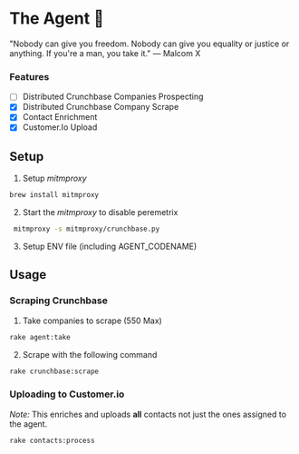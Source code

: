 # The Agent 🥷
"Nobody can give you freedom. Nobody can give you equality or justice or anything. If you're a man, you take it." — Malcom X

### Features
- [ ] Distributed Crunchbase Companies Prospecting
- [x] Distributed Crunchbase Company Scrape
- [x] Contact Enrichment
- [x] Customer.Io Upload

## Setup
1. Setup _mitmproxy_

```bash
brew install mitmproxy
```

2. Start the _mitmproxy_ to disable peremetrix
 
```bash
 mitmproxy -s mitmproxy/crunchbase.py  
```

3. Setup ENV file (including AGENT_CODENAME)

## Usage

### Scraping Crunchbase
1. Take companies to scrape (550 Max)
```bash
rake agent:take
```

2. Scrape with the following command
```bash
rake crunchbase:scrape
```

### Uploading to Customer.io
_Note:_ This enriches and uploads __all__ contacts not just the ones assigned to the agent.

```bash
rake contacts:process
```
